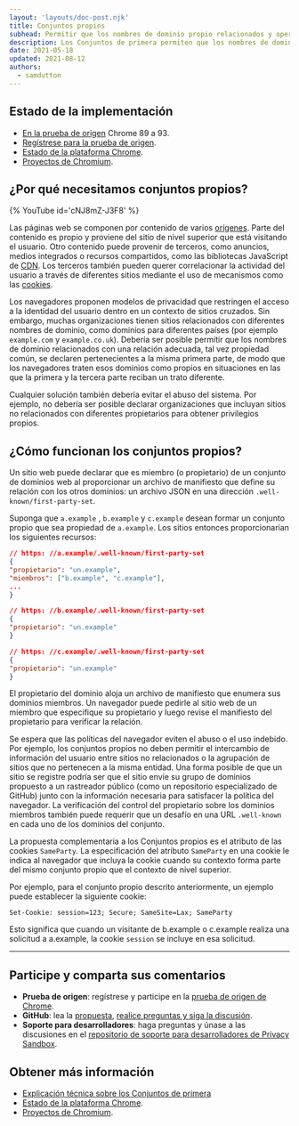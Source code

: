 ```yaml
---
layout: 'layouts/doc-post.njk'
title: Conjuntos propios
subhead: Permitir que los nombres de dominio propio relacionados y operados por la misma entidad se declaren pertenecientes a la primera.
description: Los Conjuntos de primera permiten que los nombres de dominio propio relacionados y operados por la misma entidad se declaren pertenecientes a la primera.
date: 2021-05-18
updated: 2021-08-12
authors:
  - samdutton
---
```


<!--lint disable no-smart-quotes-->

## Estado de la implementación

- [En la prueba de origen](https://web.dev/origin-trials/) Chrome 89 a 93.
- [Regístrese para la prueba de origen](https://developer.chrome.com/origintrials/#/view_trial/988540118207823873).
- [Estado de la plataforma Chrome](https://chromestatus.com/feature/5640066519007232).
- [Proyectos de Chromium](https://www.chromium.org/updates/first-party-sets).

## ¿Por qué necesitamos conjuntos propios?

{% YouTube id='cNJ8mZ-J3F8' %}

Las páginas web se componen por contenido de varios [orígenes](/docs/privacy-sandbox/glossary#origin). Parte del contenido es propio y proviene del sitio de nivel superior que está visitando el usuario. Otro contenido puede provenir de terceros, como anuncios, medios integrados o recursos compartidos, como las bibliotecas JavaScript de [CDN](https://www.cloudflare.com/en-gb/learning/cdn/what-is-a-cdn/). Los terceros también pueden querer correlacionar la actividad del usuario a través de diferentes sitios mediante el uso de mecanismos como las [cookies](/docs/privacy-sandbox/glossary#origin).

Los navegadores proponen modelos de privacidad que restringen el acceso a la identidad del usuario dentro en un contexto de sitios cruzados. Sin embargo, muchas organizaciones tienen sitios relacionados con diferentes nombres de dominio, como dominios para diferentes países (por ejemplo `example.com` y `example.co.uk`). Debería ser posible permitir que los nombres de dominio relacionados con una relación adecuada, tal vez propiedad común, se declaren pertenecientes a la misma primera parte, de modo que los navegadores traten esos dominios como propios en situaciones en las que la primera y la tercera parte reciban un trato diferente.

Cualquier solución también debería evitar el abuso del sistema. Por ejemplo, no debería ser posible declarar organizaciones que incluyan sitios no relacionados con diferentes propietarios para obtener privilegios propios.

## ¿Cómo funcionan los conjuntos propios?

Un sitio web puede declarar que es miembro (o propietario) de un conjunto de dominios web al proporcionar un archivo de manifiesto que define su relación con los otros dominios: un archivo JSON en una dirección `.well-known/first-party-set`.

Suponga que `a.example` , `b.example` y `c.example` desean formar un conjunto propio que sea propiedad de `a.example`. Los sitios entonces proporcionarían los siguientes recursos:

```json
// https: //a.example/.well-known/first-party-set
{
"propietario": "un.example",
"miembros": ["b.example", "c.example"],
...
}

// https: //b.example/.well-known/first-party-set
{
"propietario": "un.example"
}

// https: //c.example/.well-known/first-party-set
{
"propietario": "un.example"
}
```

El propietario del dominio aloja un archivo de manifiesto que enumera sus dominios miembros. Un navegador puede pedirle al sitio web de un miembro que especifique su propietario y luego revise el manifiesto del propietario para verificar la relación.

Se espera que las políticas del navegador eviten el abuso o el uso indebido. Por ejemplo, los conjuntos propios no deben permitir el intercambio de información del usuario entre sitios no relacionados o la agrupación de sitios que no pertenecen a la misma entidad. Una forma posible de que un sitio se registre podría ser que el sitio envíe su grupo de dominios propuesto a un rastreador público (como un repositorio especializado de GitHub) junto con la información necesaria para satisfacer la política del navegador. La verificación del control del propietario sobre los dominios miembros también puede requerir que un desafío en una URL `.well-known` en cada uno de los dominios del conjunto.

La propuesta complementaria a los Conjuntos propios es el atributo de las cookies `SameParty`. La especificación del atributo `SameParty` en una cookie le indica al navegador que incluya la cookie cuando su contexto forma parte del mismo conjunto propio que el contexto de nivel superior.

Por ejemplo, para el conjunto propio descrito anteriormente, un ejemplo puede establecer la siguiente cookie:

`Set-Cookie: session=123; Secure; SameSite=Lax; SameParty`

Esto significa que cuando un visitante de b.example o c.example realiza una solicitud a a.example, la cookie `session` se incluye en esa solicitud.

---

## Participe y comparta sus comentarios

- **Prueba de origen**: regístrese y participe en la [prueba de origen de Chrome](https://developer.chrome.com/origintrials/#/view_trial/988540118207823873).
- **GitHub**: lea la [propuesta](https://github.com/privacycg/first-party-sets), [realice preguntas y siga la discusión](https://github.com/privacycg/first-party-sets/issues).
- **Soporte para desarrolladores**: haga preguntas y únase a las discusiones en el [repositorio de soporte para desarrolladores de Privacy Sandbox](https://github.com/GoogleChromeLabs/privacy-sandbox-dev-support).

## Obtener más información

- [Explicación técnica sobre los Conjuntos de primera](https://github.com/privacycg/first-party-sets)
- [Estado de la plataforma Chrome](https://chromestatus.com/feature/5640066519007232).
- [Proyectos de Chromium](https://www.chromium.org/updates/first-party-sets).
